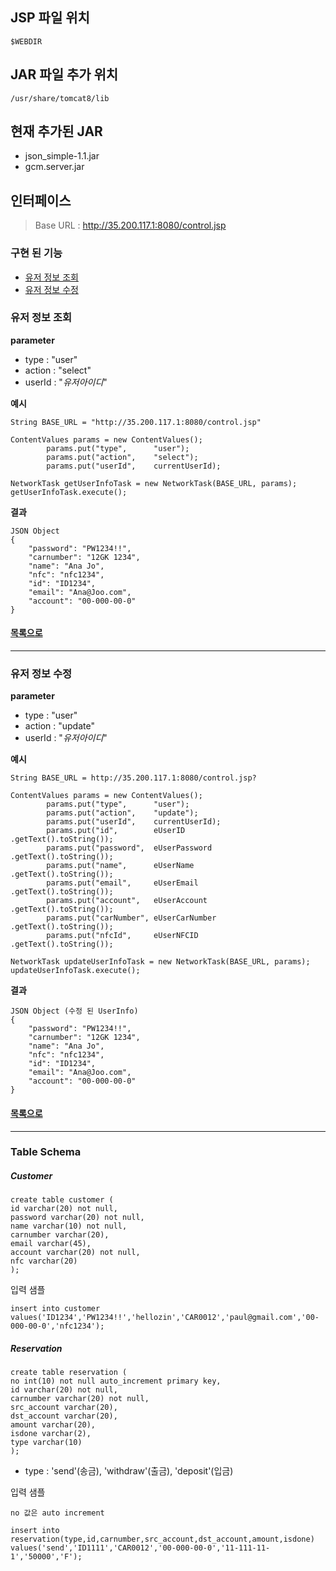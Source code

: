 ## JSP 파일 위치
```
$WEBDIR
```

## JAR 파일 추가 위치
```
/usr/share/tomcat8/lib
```
## 현재 추가된 JAR
+ json_simple-1.1.jar
+ gcm.server.jar

## 인터페이스

> Base URL : http://35.200.117.1:8080/control.jsp

### 구현 된 기능

+ [유저 정보 조회](#유저-정보-조회)  
+ [유저 정보 수정]()

### 유저 정보 조회

**parameter**

+ type : "user"
+ action : "select"  
+ userId : "*유저아이디*"

**예시**

```
String BASE_URL = "http://35.200.117.1:8080/control.jsp"

ContentValues params = new ContentValues();
        params.put("type",      "user");
        params.put("action",    "select");
        params.put("userId",    currentUserId);

NetworkTask getUserInfoTask = new NetworkTask(BASE_URL, params);
getUserInfoTask.execute();
```

**결과**
```
JSON Object
{
    "password": "PW1234!!",
    "carnumber": "12GK 1234",
    "name": "Ana Jo",
    "nfc": "nfc1234",
    "id": "ID1234",
    "email": "Ana@Joo.com",
    "account": "00-000-00-0"
}
```
#### [목록으로](#구현-된-기능)
---

### 유저 정보 수정

**parameter**

+ type : "user"
+ action : "update"  
+ userId : "*유저아이디*"

**예시**

```
String BASE_URL = http://35.200.117.1:8080/control.jsp?

ContentValues params = new ContentValues();
        params.put("type",      "user");
        params.put("action",    "update");
        params.put("userId",    currentUserId);
        params.put("id",        eUserID         .getText().toString());
        params.put("password",  eUserPassword   .getText().toString());
        params.put("name",      eUserName       .getText().toString());
        params.put("email",     eUserEmail      .getText().toString());
        params.put("account",   eUserAccount    .getText().toString());
        params.put("carNumber", eUserCarNumber  .getText().toString());
        params.put("nfcId",     eUserNFCID      .getText().toString());

NetworkTask updateUserInfoTask = new NetworkTask(BASE_URL, params);
updateUserInfoTask.execute();
```

**결과**
```
JSON Object (수정 된 UserInfo)
{
    "password": "PW1234!!",
    "carnumber": "12GK 1234",
    "name": "Ana Jo",
    "nfc": "nfc1234",
    "id": "ID1234",
    "email": "Ana@Joo.com",
    "account": "00-000-00-0"
}
```
#### [목록으로](#구현-된-기능)
---

### Table Schema

##### Customer

```
create table customer (
id varchar(20) not null,
password varchar(20) not null,
name varchar(10) not null,
carnumber varchar(20),
email varchar(45),
account varchar(20) not null,
nfc varchar(20)
);
```

입력 샘플

```
insert into customer values('ID1234','PW1234!!','hellozin','CAR0012','paul@gmail.com','00-000-00-0','nfc1234');
```
##### Reservation

```
create table reservation (
no int(10) not null auto_increment primary key,
id varchar(20) not null,
carnumber varchar(20) not null,
src_account varchar(20),
dst_account varchar(20),
amount varchar(20),
isdone varchar(2),
type varchar(10)
);
```

* type : 'send'(송금), 'withdraw'(출금), 'deposit'(입금)
  
입력 샘플

```
no 값은 auto increment

insert into reservation(type,id,carnumber,src_account,dst_account,amount,isdone) values('send','ID1111','CAR0012','00-000-00-0','11-111-11-1','50000','F');

```
